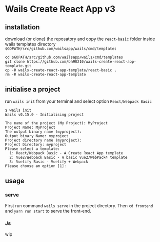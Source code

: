 # Wails Create React App v3

## installation

download (or clone) the reposatory and copy the `react-basic` folder inside wails templates directory `$GOPATH/src/github.com/wailsapp/wails/cmd/templates`

```
cd $GOPATH/src/github.com/wailsapp/wails/cmd/templates
git clone https://github.com/bh90210/wails-create-react-app-template.git
cp -R wails-create-react-app-template/react-basic .
rm -R wails-create-react-app-template
```

## initialise a project 

run `wails init` from your terminal and select option `React/Webpack Basic`
```
$ wails init
Wails v0.15.0 - Initialising project

The name of the project (My Project): MyProject        
Project Name: MyProject
The output binary name (myproject): 
Output binary Name: myproject
Project directory name (myproject): 
Project Directory: myproject
Please select a template:
  1: React/Webpack Basic - A Create React App template
  2: Vue2/Webpack Basic - A basic Vue2/WebPack4 template
  3: Vuetify Basic - Vuetify + Webpack
Please choose an option [1]: 
```

## usage 

### serve

First run command `wails serve` in the project directory.
Then `cd frontend` and `yarn run start` to serve the front-end.

### Js

wip

